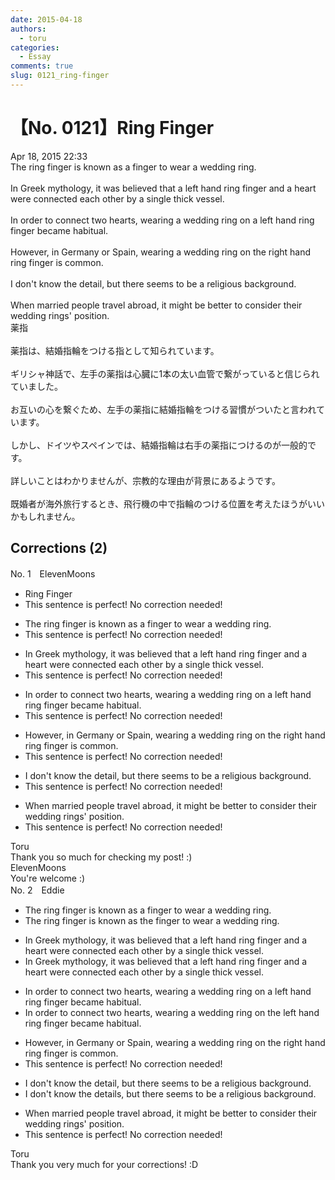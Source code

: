 ```yaml
---
date: 2015-04-18
authors:
  - toru
categories:
  - Essay
comments: true
slug: 0121_ring-finger
---
```


# 【No. 0121】Ring Finger
<div class="date">Apr 18, 2015 22:33</div>
<div id="post"><div id="body_show_ori">
The ring finger is known as a finger to wear a wedding ring.<br/><br/>In Greek mythology, it was believed that a left hand ring finger and a heart were connected each other by a single thick vessel.<br/><br/>In order to connect two hearts, wearing a wedding ring on a left hand ring finger became habitual.<br/><br/>However, in Germany or Spain, wearing a wedding ring on the right hand ring finger is common.<br/><br/>I don't know the detail, but there seems to be a religious background.<br/><br/>When married people travel abroad, it might be better to consider their wedding rings' position.
</div></div>

<!-- more -->

<div id="post_ja"><div id="body_show_mo">
薬指<br/><br/>薬指は、結婚指輪をつける指として知られています。<br/><br/>ギリシャ神話で、左手の薬指は心臓に1本の太い血管で繋がっていると信じられていました。<br/><br/>お互いの心を繋ぐため、左手の薬指に結婚指輪をつける習慣がついたと言われています。<br/><br/>しかし、ドイツやスペインでは、結婚指輪は右手の薬指につけるのが一般的です。<br/><br/>詳しいことはわかりませんが、宗教的な理由が背景にあるようです。<br/><br/>既婚者が海外旅行するとき、飛行機の中で指輪のつける位置を考えたほうがいいかもしれません。
</div></div>

## Corrections (2)
<div id="block"><div class="first_name"> No. 1　<span class="just_name">ElevenMoons</span></div><div id="block2">
<ul class="correction_field">
<li class="incorrect">Ring Finger</li>
<li class="corrected perfect">This sentence is perfect! No correction needed!</li>
</ul>
<ul class="correction_field">
<li class="incorrect">The ring finger is known as a finger to wear a wedding ring.</li>
<li class="corrected perfect">This sentence is perfect! No correction needed!</li>
</ul>
<ul class="correction_field">
<li class="incorrect">In Greek mythology, it was believed that a left hand ring finger and a heart were connected each other by a single thick vessel.</li>
<li class="corrected perfect">This sentence is perfect! No correction needed!</li>
</ul>
<ul class="correction_field">
<li class="incorrect">In order to connect two hearts, wearing a wedding ring on a left hand ring finger became habitual.</li>
<li class="corrected perfect">This sentence is perfect! No correction needed!</li>
</ul>
<ul class="correction_field">
<li class="incorrect">However, in Germany or Spain, wearing a wedding ring on the right hand ring finger is common.</li>
<li class="corrected perfect">This sentence is perfect! No correction needed!</li>
</ul>
<ul class="correction_field">
<li class="incorrect">I don't know the detail, but there seems to be a religious background.</li>
<li class="corrected perfect">This sentence is perfect! No correction needed!</li>
</ul>
<ul class="correction_field">
<li class="incorrect">When married people travel abroad, it might be better to consider their wedding rings' position.</li>
<li class="corrected perfect">This sentence is perfect! No correction needed!</li>
</ul>
</div><div class="name"><span class="just_name">Toru</span><br>
Thank you so much for checking my post! :)
</div>
<div class="name"><span class="just_name">ElevenMoons</span><br>
You're welcome :)
</div>
</div>
<div id="block"><div class="first_name"> No. 2　<span class="just_name">Eddie</span></div><div id="block2">
<ul class="correction_field">
<li class="incorrect">The ring finger is known as a finger to wear a wedding ring.</li>
<li class="corrected correct">
The ring finger is known as <span class="f_blue">the</span> finger to wear a wedding ring.
</li>
</ul>
<ul class="correction_field">
<li class="incorrect">In Greek mythology, it was believed that a left hand ring finger and a heart were connected each other by a single thick vessel.</li>
<li class="corrected correct">
In Greek mythology, it was believed that a left hand ring finger and <span class="sline">a</span> heart were connected each other by a single thick vessel.
</li>
</ul>
<ul class="correction_field">
<li class="incorrect">In order to connect two hearts, wearing a wedding ring on a left hand ring finger became habitual.</li>
<li class="corrected correct">
In order to connect two hearts, wearing a wedding ring on <span class="f_blue">the</span> left hand ring finger became habitual.
</li>
</ul>
<ul class="correction_field">
<li class="incorrect">However, in Germany or Spain, wearing a wedding ring on the right hand ring finger is common.</li>
<li class="corrected perfect">This sentence is perfect! No correction needed!</li>
</ul>
<ul class="correction_field">
<li class="incorrect">I don't know the detail, but there seems to be a religious background.</li>
<li class="corrected correct">
I don't know the detail<span class="f_red">s</span>, but there seems to be a religious background.
</li>
</ul>
<ul class="correction_field">
<li class="incorrect">When married people travel abroad, it might be better to consider their wedding rings' position.</li>
<li class="corrected perfect">This sentence is perfect! No correction needed!</li>
</ul>
</div><div class="name"><span class="just_name">Toru</span><br>
Thank you very much for your corrections! :D
</div>
</div>
